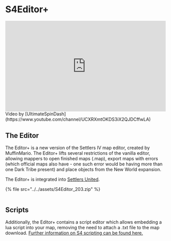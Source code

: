# S4Editor+

<iframe style="width: 100%;aspect-ratio:16/9;" src="https://www.youtube.com/embed/XmongY-LWeA" frameborder="0" allowfullscreen></iframe>
<figcaption markdown>
Video by [UltimateSpinDash](https://www.youtube.com/channel/UCXRXmtOKDS3iX2QJDCffwLA)

</figcaption>
            

## The Editor

The Editor+ is a new version of the Settlers IV map editor, created by MuffinMario. The Editor+ lifts several restrictions of the vanilla editor, allowing mappers to open finished maps (.map), export maps with errors (which official maps also have - one such error would be having more than one Dark Tribe present) and place objects from the New World expansion.

The Editor+ is integrated into [Settlers United](../multiplayer/settlers-united.md).

{% file src="../../assets/S4Editor_203.zip" %}

<figure><img src="../../assets/tut.gif" alt=""><figcaption></figcaption></figure>

## Scripts

Additionally, the Editor+ contains a script editor which allows embedding a lua script into your map, removing the need to attach a .txt file to the map download. [Further information on S4 scripting can be found here.](https://app.gitbook.com/s/auUjVOZHHg4G6b8lVuXs/tutorials/readme)

<figure><img src="../../assets/5ma8HFd.png" alt=""><figcaption></figcaption></figure>
